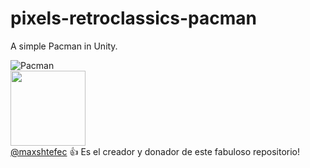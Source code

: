 # pixels-retroclassics-pacman
A simple Pacman in Unity.

![Pacman](https://github.com/user-attachments/assets/901ff24d-96ec-4244-aa76-98d4afcb372f)<br>
<img src="https://github.com/user-attachments/assets/07b3ff93-2118-4bfc-b0a0-ca24334b9080" width=120> <br>
[@maxshtefec](https://www.linkedin.com/in/maxshtefec/) :+1: Es el creador y donador de este fabuloso repositorio!
